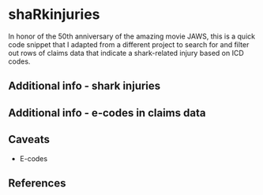 # shaRkinjuries

In honor of the 50th anniversary of the amazing movie JAWS, this is a quick code snippet that I adapted from a different project to search for and filter out rows of claims data that indicate a shark-related injury based on ICD codes.

## Additional info - shark injuries

## Additional info - e-codes in claims data



## Caveats
+ E-codes 

## References
